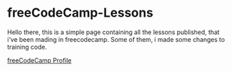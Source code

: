 # freeCodeCamp-Lessons
Hello there, this is a simple page containing all the lessons published, that i've been mading in freecodecamp. Some of them, i made some changes to training code. 

[freeCodeCamp Profile](https://www.freecodecamp.org/fadetobash)